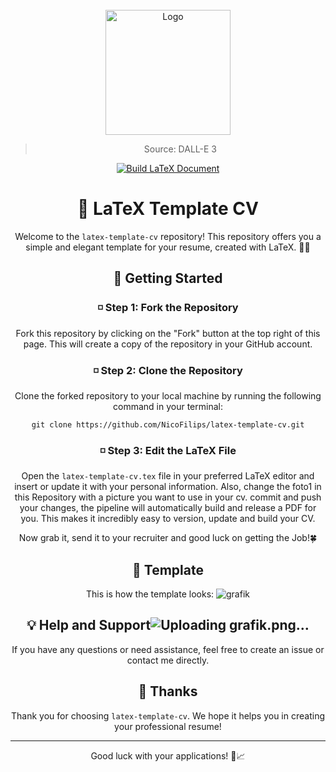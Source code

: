 <!-- PROJECT LOGO -->
<br />
<div align="center">
<a href="https://github.com/NicoFilips/latex-template-cv/">
  <img src="https://github.com/NicoFilips/latex-template-cv/assets/35654361/f62e65ad-839d-4ead-82d6-179571849f9c" alt="Logo" width="200" height="200">
</a>

<blockquote>
  <p>Source: DALL-E 3</p>
</blockquote>

[![Build LaTeX Document](https://github.com/NicoFilips/latex-template-cv/actions/workflows/build-cv.yml/badge.svg)](https://github.com/NicoFilips/latex-template-cv/actions/workflows/build-cv.yml)


# 📄 LaTeX Template CV

Welcome to the `latex-template-cv` repository! This repository offers you a simple and elegant template for your resume, created with LaTeX. 👔📝

## 🌟 Getting Started

### ◽️ Step 1: Fork the Repository

Fork this repository by clicking on the "Fork" button at the top right of this page. This will create a copy of the repository in your GitHub account.

### ◽️ Step 2: Clone the Repository

Clone the forked repository to your local machine by running the following command in your terminal:
```
git clone https://github.com/NicoFilips/latex-template-cv.git
```

### ◽️ Step 3: Edit the LaTeX File

Open the `latex-template-cv.tex` file in your preferred LaTeX editor and insert or update it with your personal information.
Also, change the foto1 in this Repository with a picture you want to use in your cv.
commit and push your changes, the pipeline will automatically build and release a PDF for you.
This makes it incredibly easy to version, update and build your CV.

Now grab it, send it to your recruiter and good luck on getting the Job!🍀

## 📝 Template

This is how the template looks:
![grafik](https://github.com/NicoFilips/latex-template-cv/assets/35654361/8106fff2-0699-4f68-9abb-46e3892cd2d4)



## 💡 Help and Support![Uploading grafik.png…]()


If you have any questions or need assistance, feel free to create an issue or contact me directly.

## 🙌 Thanks

Thank you for choosing `latex-template-cv`. We hope it helps you in creating your professional resume!

---

Good luck with your applications! 🚀📈

